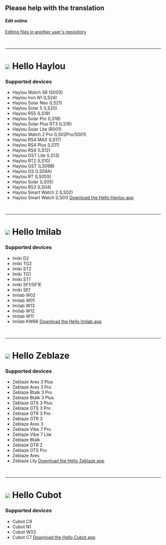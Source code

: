 ## Please help with the translation

#### Edit online

[Editing files in another user's repository](https://docs.github.com/en/github/managing-files-in-a-repository/editing-files-in-another-users-repository)

<br />

---

# <img src="https://play-lh.googleusercontent.com/IRN8GXZC_LcV_JmlaqrEkfeigS3aMrEqItatKO7e53nkAX47PQuPz8loYV0erQPh3w=s48-rw"> Hello Haylou

### Supported devices

- Haylou Watch S6 (S003)
- Haylou Iron N1 (LS24)
- Haylou Solar Neo (LS21)
- Haylou Solar 5 (LS20)
- Haylou RS5 (LS19)
- Haylou Solar Pro (LS18)
- Haylou Solar Plus RT3 (LS16)
- Haylou Solar Lite (R001)
- Haylou Watch 2 Pro (LS02Pro/S001)
- Haylou RS4 MAX (LS17)
- Haylou RS4 Plus (LS11)
- Haylou RS4 (LS12)
- Haylou GST Lite (LS13)
- Haylou RT2 (LS10)
- Haylou GST (LS09B)
- Haylou GS (LS09A)
- Haylou RT (LS05S)
- Haylou Solar (LS05)
- Haylou RS3 (LS04)
- Haylou Smart Watch 2 (LS02)
- Haylou Smart Watch (LS01)
  <!-- ><a href="https://play.google.com/store/apps/details?id=hu.tiborsosdevs.haylou.hello&referrer=utm_source%3Dhttps%253A%252F%252Fgithub.com%26utm_medium%3Dweb" target="_blank"> -->
  <!-- ><img src="https://play.google.com/intl/en_us/badges/static/images/badges/en_badge_web_generic.png" width="200"> -->
  <!-- ></a> -->
  [Download the Hello Haylou app](https://hello-haylou.web.app "Hello Haylou Homepage")

<br />

---

# <img src="https://play-lh.googleusercontent.com/sIm_hSJg4qsanVoZRSvH-D7W1VRjskf-Vh75r1uwdmamCBotUNMasdhQBe1vhtjEba9K=s48-rw"> Hello Imilab

### Supported devices

- Imiki D2
- Imiki TG2
- Imiki ST2
- Imiki TG1
- Imiki ST1
- Imiki SF1/SF1E
- Imiki SE1
- Imilab W02
- Imilab W01
- Imilab W13
- Imilab W12
- Imilab W11
- Imilab KW66
  <!-- ><a href="https://play.google.com/store/apps/details?id=hu.tiborsosdevs.imilab.hello&referrer=utm_source%3Dhttps%253A%252F%252Fgithub.com%26utm_medium%3Dweb" target="_blank"> -->
  <!-- ><img src="https://play.google.com/intl/en_us/badges/static/images/badges/en_badge_web_generic.png" width="200"> -->
  <!-- ></a> -->
  [Download the Hello Imilab app](https://hello-imilab.web.app "Hello Imilab Homepage")

<br />

---

# <img src="https://play-lh.googleusercontent.com/dn0iS7KiPmHd6dNuw2Mkl2mWv_AA8fJLzo3k9uoOT6ebpp_ObvhCqZBSYu5MiQD9SA=s48-rw"> Hello Zeblaze

### Supported devices

- Zeblaze Ares 3 Plus
- Zeblaze Ares 3 Pro
- Zeblaze Btalk 3 Pro
- Zeblaze Btalk 3 Plus
- Zeblaze GTS 3 Plus
- Zeblaze GTS 3 Pro
- Zeblaze GTR 3 Pro
- Zeblaze GTR 3
- Zeblaze Ares 3
- Zeblaze Vibe 7 Pro
- Zeblaze Vibe 7 Lite
- Zeblaze Btalk
- Zeblaze GTR 2
- Zeblaze GTS Pro
- Zeblaze Ares
- Zeblaze Lily
  <!-- ><a href="https://play.google.com/store/apps/details?id=hu.tiborsosdevs.zeblaze.hello&referrer=utm_source%3Dhttps%253A%252F%252Fgithub.com%26utm_medium%3Dweb" target="_blank"> -->
  <!-- ><img src="https://play.google.com/intl/en_us/badges/static/images/badges/en_badge_web_generic.png" width="200"> -->
  <!-- ></a> -->
  [Download the Hello Zeblaze app](https://hello-zeblaze.web.app "Hello Zeblaze Homepage")

<br />

---

# <img src="https://play-lh.googleusercontent.com/xX8gICXEGSKvWSeeYbutolsA5axpy79qz28OQjS2kgFmj_k0nGh_LcWOhQ5v1puFhA=s48-rw"> Hello Cubot

### Supported devices

- Cubot C9
- Cubot N1
- Cubot W03
- Cubot C7
  <!-- ><a href="https://play.google.com/store/apps/details?id=hu.tiborsosdevs.cubot.hello&referrer=utm_source%3Dhttps%253A%252F%252Fgithub.com%26utm_medium%3Dweb" target="_blank"> -->
  <!-- ><img src="https://play.google.com/intl/en_us/badges/static/images/badges/en_badge_web_generic.png" width="200"> -->
  <!-- ></a> -->
  [Download the Hello Cubot app](https://hello-cubot.web.app "Hello Cubot Homepage")
